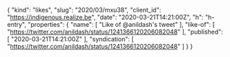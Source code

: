 {
  "kind": "likes",
  "slug": "2020/03/mxu38",
  "client_id": "https://indigenous.realize.be",
  "date": "2020-03-21T14:21:00Z",
  "h": "h-entry",
  "properties": {
    "name": [
      "Like of @anildash's tweet"
    ],
    "like-of": [
      "https://twitter.com/anildash/status/1241366120206082048"
    ],
    "published": [
      "2020-03-21T14:21:00Z"
    ],
    "syndication": [
      "https://twitter.com/anildash/status/1241366120206082048"
    ]
  }
}
